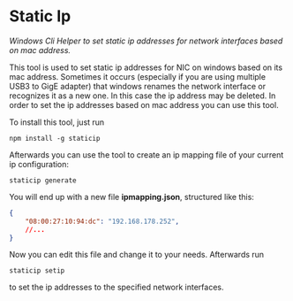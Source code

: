 # Static Ip
_Windows Cli Helper to set static ip addresses for network interfaces based on mac address._

This tool is used to set static ip addresses for NIC on windows based on its mac address.
Sometimes it occurs (especially if you are using multiple USB3 to GigE adapter) that windows
renames the network interface or recognizes it as a new one. In this case the ip address may
be deleted. In order to set the ip addresses based on mac address you can use this tool.

To install this tool, just run

```
npm install -g staticip
```

Afterwards you can use the tool to create an ip mapping file of your current ip configuration:

```
staticip generate
```

You will end up with a new file **ipmapping.json**, structured like this:

```json
{
    "08:00:27:10:94:dc": "192.168.178.252",
    //...
}
```

Now you can edit this file and change it to your needs. Afterwards run

```
staticip setip
```

to set the ip addresses to the specified network interfaces.
